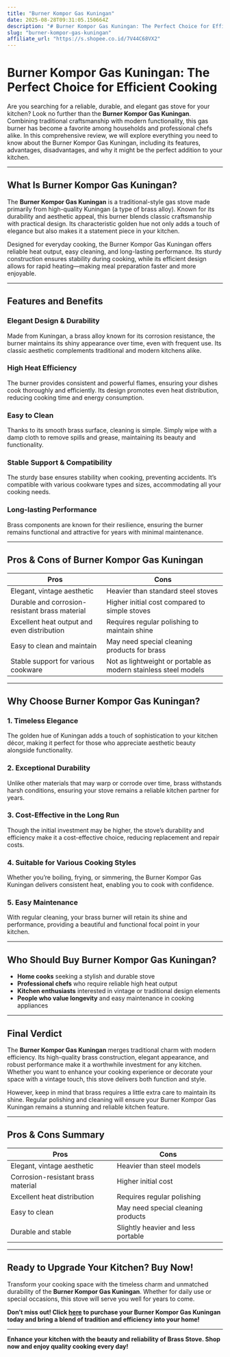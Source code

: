 ```yaml
---
title: "Burner Kompor Gas Kuningan"
date: 2025-08-28T09:31:05.150664Z
description: "# Burner Kompor Gas Kuningan: The Perfect Choice for Efficient Cooking..."
slug: "burner-kompor-gas-kuningan"
affiliate_url: "https://s.shopee.co.id/7V44C68VX2"
---
```

# Burner Kompor Gas Kuningan: The Perfect Choice for Efficient Cooking

Are you searching for a reliable, durable, and elegant gas stove for your kitchen? Look no further than the **Burner Kompor Gas Kuningan**. Combining traditional craftsmanship with modern functionality, this gas burner has become a favorite among households and professional chefs alike. In this comprehensive review, we will explore everything you need to know about the Burner Kompor Gas Kuningan, including its features, advantages, disadvantages, and why it might be the perfect addition to your kitchen.

---

## What Is Burner Kompor Gas Kuningan?

The **Burner Kompor Gas Kuningan** is a traditional-style gas stove made primarily from high-quality Kuningan (a type of brass alloy). Known for its durability and aesthetic appeal, this burner blends classic craftsmanship with practical design. Its characteristic golden hue not only adds a touch of elegance but also makes it a statement piece in your kitchen.

Designed for everyday cooking, the Burner Kompor Gas Kuningan offers reliable heat output, easy cleaning, and long-lasting performance. Its sturdy construction ensures stability during cooking, while its efficient design allows for rapid heating—making meal preparation faster and more enjoyable.

---

## Features and Benefits

### Elegant Design & Durability

Made from Kuningan, a brass alloy known for its corrosion resistance, the burner maintains its shiny appearance over time, even with frequent use. Its classic aesthetic complements traditional and modern kitchens alike.

### High Heat Efficiency

The burner provides consistent and powerful flames, ensuring your dishes cook thoroughly and efficiently. Its design promotes even heat distribution, reducing cooking time and energy consumption.

### Easy to Clean

Thanks to its smooth brass surface, cleaning is simple. Simply wipe with a damp cloth to remove spills and grease, maintaining its beauty and functionality.

### Stable Support & Compatibility

The sturdy base ensures stability when cooking, preventing accidents. It’s compatible with various cookware types and sizes, accommodating all your cooking needs.

### Long-lasting Performance

Brass components are known for their resilience, ensuring the burner remains functional and attractive for years with minimal maintenance.

---

## Pros & Cons of Burner Kompor Gas Kuningan

| **Pros** | **Cons** |
|------------|------------|
| Elegant, vintage aesthetic | Heavier than standard steel stoves |
| Durable and corrosion-resistant brass material | Higher initial cost compared to simple stoves |
| Excellent heat output and even distribution | Requires regular polishing to maintain shine |
| Easy to clean and maintain | May need special cleaning products for brass |
| Stable support for various cookware | Not as lightweight or portable as modern stainless steel models |

---

## Why Choose Burner Kompor Gas Kuningan?

### 1. Timeless Elegance

The golden hue of Kuningan adds a touch of sophistication to your kitchen décor, making it perfect for those who appreciate aesthetic beauty alongside functionality.

### 2. Exceptional Durability

Unlike other materials that may warp or corrode over time, brass withstands harsh conditions, ensuring your stove remains a reliable kitchen partner for years.

### 3. Cost-Effective in the Long Run

Though the initial investment may be higher, the stove’s durability and efficiency make it a cost-effective choice, reducing replacement and repair costs.

### 4. Suitable for Various Cooking Styles

Whether you’re boiling, frying, or simmering, the Burner Kompor Gas Kuningan delivers consistent heat, enabling you to cook with confidence.

### 5. Easy Maintenance

With regular cleaning, your brass burner will retain its shine and performance, providing a beautiful and functional focal point in your kitchen.

---

## Who Should Buy Burner Kompor Gas Kuningan?

- **Home cooks** seeking a stylish and durable stove
- **Professional chefs** who require reliable high heat output
- **Kitchen enthusiasts** interested in vintage or traditional design elements
- **People who value longevity** and easy maintenance in cooking appliances

---

## Final Verdict

The **Burner Kompor Gas Kuningan** merges traditional charm with modern efficiency. Its high-quality brass construction, elegant appearance, and robust performance make it a worthwhile investment for any kitchen. Whether you want to enhance your cooking experience or decorate your space with a vintage touch, this stove delivers both function and style.

However, keep in mind that brass requires a little extra care to maintain its shine. Regular polishing and cleaning will ensure your Burner Kompor Gas Kuningan remains a stunning and reliable kitchen feature.

---

## Pros & Cons Summary

| **Pros** | **Cons** |
|------------|------------|
| Elegant, vintage aesthetic | Heavier than steel models |
| Corrosion-resistant brass material | Higher initial cost |
| Excellent heat distribution | Requires regular polishing |
| Easy to clean | May need special cleaning products |
| Durable and stable | Slightly heavier and less portable |

---

## Ready to Upgrade Your Kitchen? Buy Now!

Transform your cooking space with the timeless charm and unmatched durability of the **Burner Kompor Gas Kuningan**. Whether for daily use or special occasions, this stove will serve you well for years to come.

**Don’t miss out! Click [here](https://s.shopee.co.id/7V44C68VX2) to purchase your Burner Kompor Gas Kuningan today and bring a blend of tradition and efficiency into your home!**

---

**Enhance your kitchen with the beauty and reliability of Brass Stove. Shop now and enjoy quality cooking every day!**